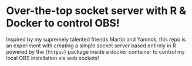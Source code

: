# Over-the-top socket server with R & Docker to control OBS!

Inspired by my supremely talented friends Martin and Yannick, this repo is an experiment with creating a simple socket server based entirely in R powered by the `{httpuv}` package inside a docker container to control my local OBS installation via web sockets!

